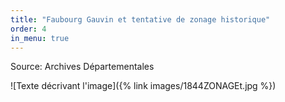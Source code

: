 ```yaml
---
title: "Faubourg Gauvin et tentative de zonage historique"
order: 4
in_menu: true
---
```

Source: Archives Départementales 


![Texte décrivant l'image]({% link images/1844ZONAGEt.jpg %}) 